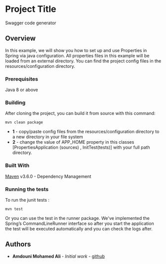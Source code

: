 # Project Title

Swagger code generator

## Overview

In this example, we will show you how to set up and use Properties in Spring via java configuration.
All properties files in this example will be loaded from an external directory. You can find the project config
files in the resources/configuration directory.

### Prerequisites

Java 8 or above

### Building

After cloning the project, you can build it from source with this command:

```
mvn clean package
```

* **1** - copy/paste config files from the resources/configuration directory to a new directory in your file system
* **2** - change the value of APP_HOME property in this classes [PropertiesApplication (sources) , InitTest(tests)] with
your full path directory.

### Built With

[Maven](https://maven.apache.org/) v3.6.0 - Dependency Management


### Running the tests

To run the junit tests :

```
mvn test
```

Or you can use the test in the runner package. We've implemented the Spring’s CommandLineRunner interface
so after you start the application the test will be executed automatically and you can check the logs after.


## Authors

* **Amdouni Mohamed Ali** - *Initial work* - [github](https://github.com/amdouni-mohamed-ali)
